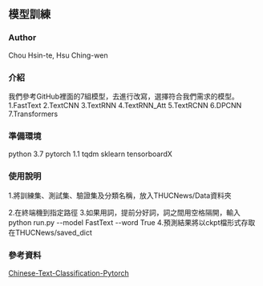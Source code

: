 ## 模型訓練

### Author
Chou Hsin-te, Hsu Ching-wen

### 介紹
我們參考GitHub裡面的7組模型，去進行改寫，選擇符合我們需求的模型。
1.FastText
2.TextCNN
3.TextRNN
4.TextRNN_Att
5.TextRCNN
6.DPCNN
7.Transformers

### 準備環境
python 3.7 
pytorch 1.1 
tqdm 
sklearn 
tensorboardX 
### 使用說明
1.將訓練集、測試集、驗證集及分類名稱，放入THUCNews/Data資料夾 

2.在終端機到指定路徑 
3.如果用詞，提前分好詞，詞之間用空格隔開，輸入python run.py --model FastText --word True 
4.預測結果將以ckpt檔形式存取在THUCNews/saved_dict 
### 參考資料
[Chinese-Text-Classification-Pytorch](https://github.com/649453932/Chinese-Text-Classification-Pytorch)
